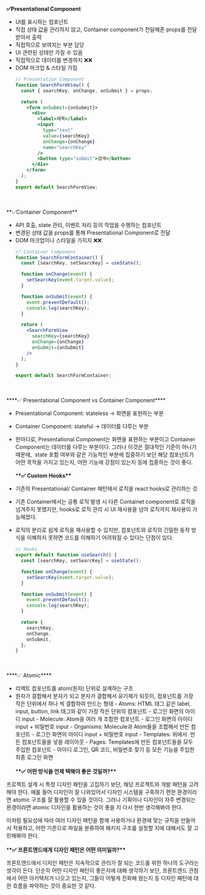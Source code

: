 **✅Presentational Component**

- UI를 표시하는 컴포넌트
- 직접 상태 값을 관리하지 않고, Container component가 전달해준 props를 전달받아서 출력
- 직접적으로 보여지는 부분 담당
- UI 관련된 상태만 가질 수 있음
- 직접적으로 데이터를 변경하지 ❌❌
- DOM 마크업 & 스타일 가짐
  ```jsx
  // Presentation Component
  function SearchFormView() {
    const { searchKey, onChange, onSubmit } = props;

    return (
      <form onSubmit={onSubmit}>
        <div>
          <label>제목</label>
          <input
            type="text"
            value={searchKey}
            onChange={onChange}
            name="searchKey"
          />
          <button type="submit">검색</button>
        </div>
      </form>
    );
  }
  export default SearchFormView;
  ```

<br />
<br />
**✅Container Component**

- API 호출, state 관리, 이벤트 처리 등의 작업을 수행하는 컴포넌트
- 변경된 상태 값을 props를 통해 Presentational Component로 전달
- DOM 마크업이나 스타일을 가지지 ❌❌
  ```jsx
  // Container Component
  function SearchFormContainer() {
    const [searchKey, setSearcKey] = useState();

    function onChange(event) {
      setSearcKey(event.target.value);
    }

    function onSubmit(event) {
      event.preventDefault();
      console.log(searchKey);
    }

    return (
      <SearchFormView
        searchKey={searchKey}
        onChange={onChange}
        onSubmit={onSubmit}
      />
    );
  }

  export default SearchFormContainer;
  ```

<br />
<br />
****✅ Presentational Component vs Container Component****

- Presentational Component: stateless -> 화면을 표현하는 부분
- Container Component: stateful -> 데이터를 다루는 부분
- 한마디로, Presentational Component는 화면을 표현하는 부분이고 Container Component는 데이터를 다루는 부분이다. 그러나 이것은 절대적인 기준이 아니기 때문에,  state 포함 여부와 같은 기능적인 부분에 집중하기 보단 해당 컴포넌트가 어떤 목적을 가지고 있는지, 어떤 기능에 강점이 있는지 등에 집중하는 것이 좋다.
  <br />
  <br /> \***\*✅ Custom Hooks\*\***

- 기존의 Presentational/ Container 패턴에서 로직을 react hooks로 관리하는 것
- 기존 Container에서는 공통 로직 발생 시 다른 Containet component로 로직을 넘겨주지 못했지만, hooks로 로직 관리 시 UI 재사용을 넘어 로직까지 재사용이 가능해졌다.
- 로직의 분리로 쉽게 로직을 재사용할 수 있지만, 컴포넌트와 로직의 긴밀한 동작 방식을 이해하지 못하면 코드를 이해하기 어려워질 수 있다는 단점이 있다.
  ```jsx
  // Hooks
  export default function useSearch() {
    const [searchKey, setSearcKey] = useState();

    function onChange(event) {
      setSearcKey(event.target.value);
    }

    function onSubmit(event) {
      event.preventDefault();
      console.log(searchKey);
    }

    return {
      searchKey,
      onChange,
      onSubmit,
    };
  }
  ```

<br />
<br />
****✅ Atomic****

- 리액트 컴포넌트를 atom(원자) 단위로 설계하는 구조
- 원자가 결합해서 분자가 되고 분자가 결합해서 유기체가 되듯이, 컴포넌트를 가장 작은 단위에서 하나 씩 결합하여 만드는 형태 - Atoms: HTML 태그 같은 label, input, button, link 태그와 같이 가장 작은 단위의 컴포넌트 - 로그인 화면의 아이디 input - Molecule: Atom을 여러 개 조합한 컴포넌트 - 로그인 화면의 아이디 input + 비밀번호 input - Organisms: Molecule과 Atom들을 조합해서 만든 컴포넌트 - 로그인 화면의 아이디 input + 비밀번호 input - Templates: 위에서  만든 컴포넌트들을 넣을 레이아웃 - Pages: Templates에 만든 컴포넌트들을 모두 주입한 컴포넌트 - 아이디 로그인, QR 코드, 비밀번호 찾기 등 모든 기능을 주입한 최종 로그인 화면
  <br />
  <br /> \***\*✅ 어떤 방식을 언제 택해야 좋은 것일까?\*\***

프로젝트 설계 시 특정 디자인 패턴을 고집하기 보단, 해당 프로젝트와 개발 패턴을 고려해야 한다. 예를 들어 디자인이 잘 나와있어서 디자인 시스템을 구축하기 편한 환경이라면 atomic 구조를 잘 활용할 수 있을 것이다. 그러나 기획이나 디자인이 자주 변경되는 환경이라면 atomic 디자인을 활용하는 것이 좋을 지 다시 한번 생각해봐야 한다.

이처럼 필요성에 따라 여러 디자인 패턴을 함께 사용하거나 환경에 맞는 규칙을 만들어서 적용하고, 어떤 기준으로 파일을 분류하여 패키지 구조를 설정할 지에 대해서도 잘 고민해봐야 한다.
<br />
<br /> \***\*✅ 프론트엔드에게 디자인 패턴은 어떤 의미일까?\*\***

프론트엔드에서 디자인 패턴은 지속적으로 관리가 잘 되는 코드를 위한 하나의 도구라는 생각이 든다. 단순히 어떤 디자인 패턴이 좋은지에 대해 생각하기 보단, 프론트엔드 관점에서 어떤 아키텍처가 나오고 있는지, 그들이 어떻게 진화해 왔는지 등 디자인 패턴에 대한 흐름을 파악하는 것이 중요한 것 같다.
